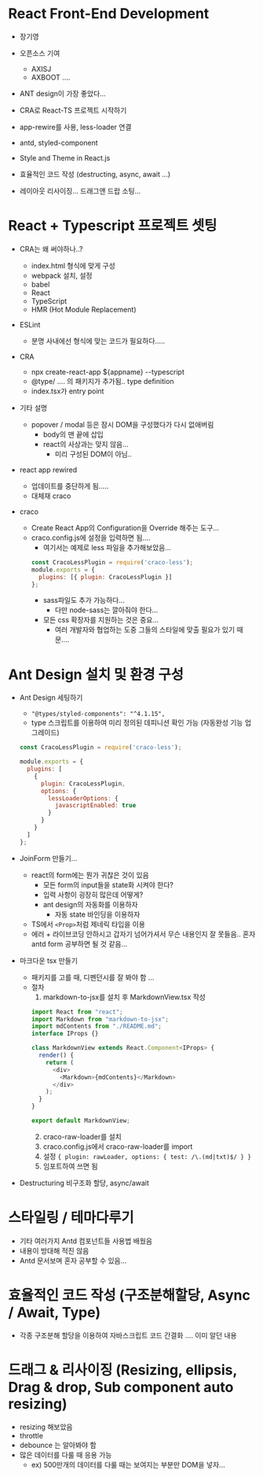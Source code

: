# React Front-End Development
- 장기영
- 오픈소스 기여
  - AXISJ
  - AXBOOT ....
- ANT design이 가장 좋았다...

- CRA로 React-TS 프로젝트 시작하기
- app-rewire를 사용, less-loader 연결
- antd, styled-component
- Style and Theme in React.js
- 효율적인 코드 작성 (destructing, async, await ...)
- 레이아웃 리사이징...  드래그앤 드랍 소팅...

# React + Typescript 프로젝트 셋팅
- CRA는 왜 써야하나..?
  - index.html 형식에 맞게 구성
  - webpack 설치, 설정
  - babel
  - React
  - TypeScript
  - HMR (Hot Module Replacement)
  
- ESLint
  - 분명 사내에선 형식에 맞는 코드가 필요하다.....
  
- CRA
  - npx create-react-app ${appname} --typescript
  - @type/ .... 의 패키지가 추가됨.. type definition
  - index.tsx가 entry point
  
- 기타 설명
  - popover / modal 등은 잠시 DOM을 구성했다가 다시 없애버림
    - body의 맨 끝에 삽입
    - react의 사상과는 맞지 않음...
      - 미리 구성된 DOM이 아님..
      
- react app rewired
  - 업데이트를 중단하게 됨.....
  - 대체재 craco
  
- craco
  - Create React App의 Configuration을 Override 해주는 도구...
  - craco.config.js에 설정을 입력하면 됨....
    - 여기서는 예제로 less 파일을 추가해보았음...
    ```js
    const CracoLessPlugin = require('craco-less');
    module.exports = {
      plugins: [{ plugin: CracoLessPlugin }]
    };
    ```
    - sass파일도 추가 가능하다...
      - 다만 node-sass는 깔아줘야 한다...
    - 모든 css 확장자를 지원하는 것은 중요...
      - 여러 개발자와 협업하는 도중 그들의 스타일에 맞출 필요가 있기 때문....

# Ant Design 설치 및 환경 구성
- Ant Design 세팅하기
  - `"@types/styled-components": "^4.1.15",`
  - type 스크립트를 이용하여 미리 정의된 데피니션 확인 가능 (자동완성 기능 업그레이드)
  ```js
  const CracoLessPlugin = require('craco-less');

  module.exports = {
    plugins: [
      {
        plugin: CracoLessPlugin,
        options: {
          lessLoaderOptions: {
            javascriptEnabled: true
          }
        }
      }
    ]
  };
  ```
- JoinForm 만들기...
  - react의 form에는 뭔가 귀찮은 것이 있음
    - 모든 form의 input들을 state화 시켜야 한다?
    - 입력 사항이 굉장히 많은데 어떻게?
    - ant design의 자동화를 이용하자
      - 자동 state 바인딩을 이용하자
  - TS에서 `<Prop>`처럼 제네릭 타입을 이용
  - 에러 + 라이브코딩 안하시고 갑자기 넘어가셔서 무슨 내용인지 잘 못들음.. 혼자 antd form 공부하면 될 것 같음...
- 마크다운 tsx 만들기
  - 패키지를 고를 때, 디펜던시를 잘 봐야 함 ...
  - 절차
    1. markdown-to-jsx를 설치 후 MarkdownView.tsx 작성
    ```js
    import React from "react";
    import Markdown from "markdown-to-jsx";
    import mdContents from "./README.md";
    interface IProps {}

    class MarkdownView extends React.Component<IProps> {
      render() {
        return (
          <div>
            <Markdown>{mdContents}</Markdown>
          </div>
        );
      }
    }

    export default MarkdownView;
    ```
    2. craco-raw-loader를 설치 
    3. craco.config.js에서 craco-raw-loader를 import
    4. 설정 `{ plugin: rawLoader, options: { test: /\.(md|txt)$/ } }`
    5. 임포트하여 쓰면 됨

- Destructuring 비구조화 할당, async/await

# 스타일링 / 테마다루기
- 기타 여러가지 Antd 컴포넌트들 사용법 배웠음
- 내용이 방대해 적진 않음 
- Antd 문서보며 혼자 공부할 수 있음... 


# 효율적인 코드 작성 (구조분해할당, Async / Await, Type)
- 각종 구조분해 할당을 이용하여 자바스크립트 코드 간결화 .... 이미 알던 내용


# 드래그 & 리사이징 (Resizing, ellipsis, Drag & drop, Sub component auto resizing)
- resizing 해보았음
- throttle
- debounce 는 알아봐야 함
- 많은 데이터를 다룰 때 응용 가능
  - ex) 500만개의 데이터를 다룰 때는 보여지는 부분만 DOM을 넣자...

